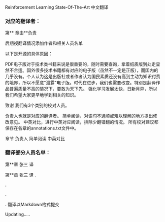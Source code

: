 Reinforcement Learning State-Of-The-Art 中文翻译


### 对应的翻译者：

第** 章由**负责


后期视翻译情况添加作者和相关人员名单


以下是开源的具体原因：

PDF电子版对于技术类书籍来说是很重要的，随时需要查询，拿着纸质版到处走显然不合适。国外很多技术书籍都有对应的电子版（虽然不一定是正版），而国内的几乎没有。个人认为这是出版社或者作者认为国民素质还没有高到主动为知识付费的境界，所以不愿意"泄露"电子版。时代在进步，我们也需要改变。特别是翻译作品普遍质量不高的情况下，要敢为天下先。
强化学习发展太快，日新月异，所以我们希望大家更早地学到相关的知识。

致谢
我们有3个类别的校对人员。

负责人也就是对应的翻译者。
简单阅读，对语句不通顺或难以理解的地方提出修改意见。
中英对比，进行中英对应阅读，排除少翻错翻的情况。
所有校对建议都保存在各章的annotations.txt文件中。

章节	负责人	简单阅读	中英对比
### 翻译部分人员名单：

第**章 张三 译

第**章 张三 译
.

.

.

.
翻译以Markdown格式提交

Updating.....
